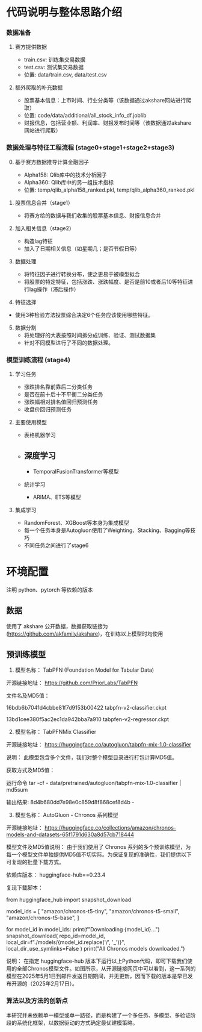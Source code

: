 # 代码说明与整体思路介绍


### 数据准备 

1. 赛方提供数据
   - train.csv: 训练集交易数据
   - test.csv: 测试集交易数据
   - 位置: data/train.csv, data/test.csv



3. 额外爬取的补充数据
   - 股票基本信息：上市时间、行业分类等（该数据通过akshare网站进行爬取）
   - 位置: code/data/additional/all_stock_info_df.joblib
   - 财报信息，包括营业额、利润率、财报发布时间等（该数据通过akshare网站进行爬取）

### 数据处理与特征工程流程 (stage0+stage1+stage2+stage3)
0. 基于赛方数据推导计算金融因子
   - Alpha158: Qlib库中的技术分析因子
   - Alpha360: Qlib库中的另一组技术指标
   - 位置: temp/qlib_alpha158_ranked.pkl, temp/qlib_alpha360_ranked.pkl
   
1. 股票信息合并（stage1）
   - 将赛方给的数据与我们收集的股票基本信息、财报信息合并

2. 加入相关信息（stage2）
   - 构造lag特征
   - 加入了日期相关信息（如星期几；是否节假日等）

3. 数据处理
   - 将特征因子进行转换分布，使之更易于被模型拟合
   - 将股票的特定特征，包括涨跌、涨跌幅度、是否是前10或者后10等特征进行lag操作（滞后操作）

4. 特征选择
- 使用3种检验方法投票综合决定6个任务应该使用哪些特征。
5. 数据分割
   - 将处理好的大表按照时间拆分成训练、验证、测试数据集
   - 针对不同模型进行了不同的数据处理。

### 模型训练流程 (stage4)

1. 学习任务

 	- 涨跌排名靠前靠后二分类任务
   - 是否在前十后十不平衡二分类任务
   - 涨跌幅相对排名值回归预测任务
   - 收盘价回归预测任务
2. 主要使用模型
   - 表格机器学习
     
   - 深度学习
   		-
    	- TemporalFusionTransformer等模型
    - 统计学习
    	- ARIMA、ETS等模型

3. 集成学习
   - RandomForest、XGBoost等本身为集成模型
   - 每一个任务本身是Autogluon使用了Weighting、Stacking、Bagging等技巧
   - 不同任务之间进行了stage6


# 环境配置
注明 python、pytorch 等依赖的版本

## 数据
使用了 akshare 公开数据，数据获取链接为(https://github.com/akfamily/akshare)，在训练以上模型时均使用


## 预训练模型

1. 模型名称： TabPFN (Foundation Model for Tabular Data)

开源链接地址： https://github.com/PriorLabs/TabPFN

文件名及MD5值：

16bdb6b7041d4cbbe81f7d9153b00422 tabpfn-v2-classifier.ckpt

13bd1cee380f5ac2ec1da942bba7a910 tabpfen-v2-regressor.ckpt

2. 模型名称： TabPFNMix Classifier

开源链接地址： https://huggingface.co/autogluon/tabpfn-mix-1.0-classifier

说明： 此模型包含多个文件，我们对整个模型目录进行打包计算MD5值。

获取方式及MD5值：

运行命令 tar -cf - data/pretrained/autogluon/tabpfn-mix-1.0-classifier | md5sum

输出结果: 8d4b680dd7e98e0c859d8f868cef8d4b -

3. 模型名称： AutoGluon - Chronos 系列模型

开源链接地址： https://huggingface.co/collections/amazon/chronos-models-and-datasets-65f1791d630a8d57cb718444

模型文件及MD5值说明： 由于我们使用了 Chronos 系列的多个预训练模型，为每一个模型文件单独提供MD5值不切实际。为保证复现的准确性，我们提供以下可复现的批量下载方式。

依赖库版本： huggingface-hub==0.23.4

复现下载脚本：

from huggingface_hub import snapshot_download

model_ids = [
    "amazon/chronos-t5-tiny",
    "amazon/chronos-t5-small",
    "amazon/chronos-t5-base",
]

for model_id in model_ids:
    print(f"Downloading {model_id}...")
    snapshot_download(
        repo_id=model_id,
        local_dir=f"./models/{model_id.replace('/', '_')}",
        local_dir_use_symlinks=False
    )
print("All Chronos models downloaded.")

说明： 在指定 huggingface-hub 版本下运行以上Python代码，即可下载我们使用的全部Chronos模型文件。如图所示，从开源链接网页中可以看到，这一系列的模型在2025年5月1日到邮件发送日期期间，并无更新，因而下载的版本是早已发布开源的（2025年2月17日）。


### 算法以及方法的创新点

本研究并未依赖单一模型或单一路径，而是构建了一个多任务、多模型、多验证阶段的系统化框架，以数据驱动的方式确定最优建模策略。

